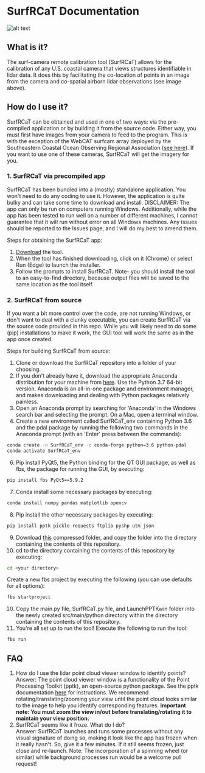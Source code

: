 # SurfRCaT Documentation

![alt text](https://github.com/conlin-matt/SurfRCaT/blob/master/SurfRCaT_PickGCPs.PNG)

## What is it?

The surf-camera remote calibration tool (SurfRCaT) allows for the calibration of any U.S. coastal camera that views structures identifiable in lidar data. It does this by facilitating the co-location of points in an image from the camera and co-spatial airborn lidar observations (see image above).

## How do I use it?

SurfRCaT can be obtained and used in one of two ways: via the pre-compiled application or by building it from the source code. Either way, you must first have images from your camera to feed to the program. This is with the exception of the WebCAT surfcam array deployed by the Southeastern Coastal Ocean Observing Regional Association ([see here](https://secoora.org/webcat/)). If you want to use one of these cameras, SurfRCaT will get the imagery for you. 

### 1. SurfRCaT via precompiled app

SurfRCaT has been bundled into a (mostly) standalone application. You won't need to do any coding to use it. However, the application is quite bulky and can take some time to download and install. DISCLAIMER: The app can only be run on computers running Windows. Additionally, while the app has been tested to run well on a number of different machines, I cannot guarantee that it will run without error on all Windows machines. Any issues should be reported to the Issues page, and I will do my best to amend them.

Steps for obtaining the SurfRCaT app:
1) [Download](https://www.dropbox.com/s/xhh5aji6kcg705v/SurfRCaT_V2_2.exe?dl=1) the tool.
2) When the tool has finished downloading, click on it (Chrome) or select Run (Edge) to launch the installer.
3) Follow the prompts to install SurfRCaT. Note- you should install the tool to an easy-to-find directory, because output files will be saved to the same location as the tool itself. 

### 2. SurfRCaT from source

If you want a bit more control over the code, are not running Windows, or don't want to deal with a clunky executable, you can create SurfRCaT via the source code provided in this repo. While you will likely need to do some (pip) installations to make it work, the GUI tool will work the same as in the app once created. 

Steps for building SurfRCaT from source:
1) Clone or download the SurfRCaT repository into a folder of your choosing.
2) If you don't already have it, download the appropriate Anaconda distribution for your machine from [here](https://www.anaconda.com/distribution/). Use the Python 3.7 64-bit version. Anaconda is an all-in-one package and environment manager, and makes downloading and dealing with Python packages relatively painless.
3) Open an Anaconda prompt by searching for 'Anaconda' in the Windows search bar and selecting the prompt. On a Mac, open a terminal window.
4) Create a new environment called SurfRCaT_env containing Python 3.6 and the pdal package by running the following two commands in the Anaconda prompt (with an 'Enter' press between the commands):
```bash
conda create -n SurfRCaT_env -c conda-forge python=3.6 python-pdal
conda activate SurfRCaT_env
```
6) Pip install PyQt5, the Python binding for the QT GUI package, as well as fbs, the package for running the GUI, by executing:
```bash
pip install fbs PyQt5==5.9.2
```
7) Conda install some necessary packages by executing:
```bash
conda install numpy pandas matplotlib opencv
```
8) Pip install the other necessary packages by executing:
```bash
pip install pptk pickle requests ftplib pyshp utm json
```
9) Download [this](https://drive.google.com/open?id=1Pm4rXlXWJM-hBGHD12g2SBL67E5K2new) compressed folder, and copy the folder into the directory containing the contents of this repository.
9) cd to the directory containing the contents of this repository by executing:
```bash
cd <your directory>
```
Create a new fbs project by executing the following (you can use defaults for all options):
```bash
fbs startproject 
```
10) Copy the main.py file, SurfRCaT.py file, and LaunchPPTKwin folder into the newly created src/main/python directory within the directory containing the contents of this repository. 
11) You're all set up to run the tool! Execute the following to run the tool:
```bash
fbs run 
```

## FAQ
1) How do I use the lidar point cloud viewer window to identify points?    
Answer: The point cloud viewer window is a functionality of the Point Processing Toolkit (pptk), an open-source python package. See the pptk documentation [here](https://heremaps.github.io/pptk/viewer.html) for instructions. We recommend rotating/translating/zooming your view until the point cloud looks similar to the image to help you identify corresponding features. **Important note: You must zoom the view in/out before translating/rotating it to maintain your view position.**
2) SurfRCaT seems like it froze. What do I do?  
Answer: SurfRCaT launches and runs some processes without any visual signature of doing so, making it look like the app has frozen when it really hasn't. So, give it a few minutes. If it still seems frozen, just close and re-launch. Note: The incorporation of a spinning wheel (or similar) while background processes run would be a welcome pull request!

